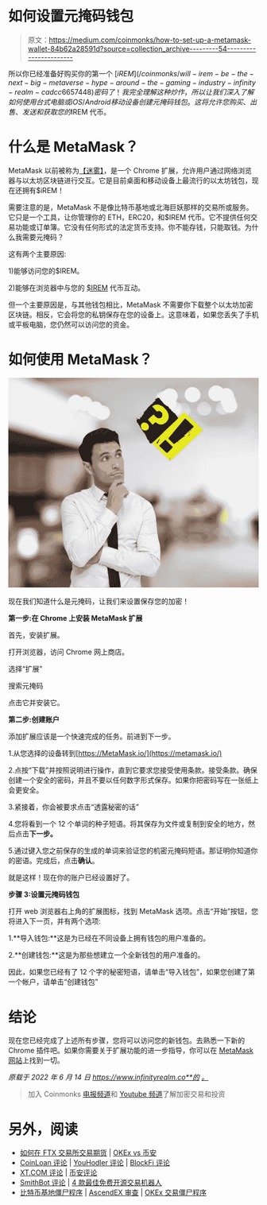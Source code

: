 # 如何设置元掩码钱包

> 原文：<https://medium.com/coinmonks/how-to-set-up-a-metamask-wallet-84b62a28591d?source=collection_archive---------54----------------------->

所以你已经准备好购买你的第一个 [$iREM](/coinmonks/will-irem-be-the-next-big-metaverse-hype-around-the-gaming-industry-infinity-realm-cadcc6657448) 密码了！我完全理解这种炒作，所以让我们深入了解如何使用台式电脑或 iOS/Android 移动设备创建元掩码钱包。这将允许您购买、出售、发送和获取您的$IREM 代币。

# 什么是 MetaMask？

MetaMask 以前被称为[【迷雾】](https://www.investopedia.com/terms/m/mist-browser.asp)，是一个 Chrome 扩展，允许用户通过网络浏览器与以太坊区块链进行交互。它是目前桌面和移动设备上最流行的以太坊钱包，现在还拥有$iREM！

需要注意的是，MetaMask 不是像比特币基地或北海巨妖那样的交易所或服务。它只是一个工具，让你管理你的 ETH，ERC20，和$IREM 代币。它不提供任何交易功能或订单簿。它没有任何形式的法定货币支持。你不能存钱，只能取钱。为什么我需要元掩码？

这有两个主要原因:

1)能够访问您的$IREM。

2)能够在浏览器中与您的 [$IREM](https://infinityrealm.co/) 代币互动。

但一个主要原因是，与其他钱包相比，MetaMask 不需要你下载整个以太坊加密区块链。相反，它会将您的私钥保存在您的设备上。这意味着，如果您丢失了手机或平板电脑，您仍然可以访问您的资金。

# 如何使用 MetaMask？

![](img/324f93fffd7680b087a017b02cdcf196.png)

现在我们知道什么是元掩码，让我们来设置保存您的加密！

**第一步:在 Chrome 上安装 MetaMask 扩展**

首先，安装扩展。

打开浏览器，访问 Chrome 网上商店。

选择“扩展”

搜索元掩码

点击它并安装它。

**第二步:创建账户**

添加扩展应该是一个快速完成的任务。前进到下一步。

1.从您选择的设备转到[https://MetaMask.io/](https://metamask.io/)

2.点按“下载”并按照说明进行操作，直到它要求您接受使用条款。接受条款。确保创建一个安全的密码，并且不要以任何数字形式保存。如果你把密码写在一张纸上会更安全。

3.紧接着，你会被要求点击“透露秘密的话”

4.您将看到一个 12 个单词的种子短语。将其保存为文件或复制到安全的地方，然后点击**下一步。**

5.通过键入您之前保存的生成的单词来验证您的机密元掩码短语。那证明你知道你的密语。完成后，点击**确认**。

就是这样！现在你的账户已经设置好了。

**步骤 3:设置元掩码钱包**

打开 web 浏览器右上角的扩展图标，找到 MetaMask 选项。点击“开始”按钮，您将进入下一页，并有两个选项:

1.**导入钱包:**这是为已经在不同设备上拥有钱包的用户准备的。

2.**创建钱包:**这是为那些想建立一个全新钱包的用户准备的。

因此，如果您已经有了 12 个字的秘密短语，请单击“导入钱包”，如果您创建了第一个帐户，请单击“创建钱包”

# 结论

现在您已经完成了上述所有步骤，您将可以访问您的新钱包。去熟悉一下新的 Chrome 插件吧。如果你需要关于扩展功能的进一步指导，你可以在 [MetaMask 网站](https://metamask.io/faqs/)上找到一切。

*原载于 2022 年 6 月 14 日 https://www.infinityrealm.co**的* [*。*](https://www.infinityrealm.co/how-to-set-up-a-metamask-wallet/)

> 加入 Coinmonks [电报频道](https://t.me/coincodecap)和 [Youtube 频道](https://www.youtube.com/c/coinmonks/videos)了解加密交易和投资

# 另外，阅读

*   [如何在 FTX 交易所交易期货](https://coincodecap.com/ftx-futures-trading) | [OKEx vs 币安](https://coincodecap.com/okex-vs-binance)
*   [CoinLoan 评论](https://coincodecap.com/coinloan-review) | [YouHodler 评论](/coinmonks/youhodler-4-easy-ways-to-make-money-98969b9689f2) | [BlockFi 评论](https://coincodecap.com/blockfi-review)
*   [XT.COM 评论](https://coincodecap.com/profittradingapp-for-binance) | [币安评论](https://coincodecap.com/xt-com-review)
*   [SmithBot 评论](https://coincodecap.com/smithbot-review) | [4 款最佳免费开源交易机器人](https://coincodecap.com/free-open-source-trading-bots)
*   [比特币基地僵尸程序](/coinmonks/coinbase-bots-ac6359e897f3) | [AscendEX 审查](/coinmonks/ascendex-review-53e829cf75fa) | [OKEx 交易僵尸程序](/coinmonks/okex-trading-bots-234920f61e60)